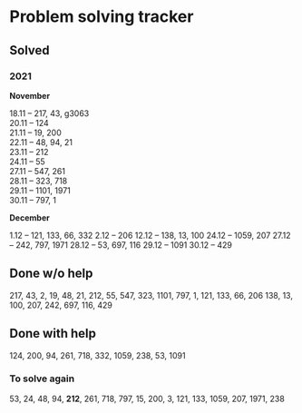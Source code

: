 # Problem solving tracker 

## Solved

### 2021
**November**

18.11 – 217, 43, g3063   
20.11 – 124  
21.11 – 19, 200    
22.11 – 48, 94, 21  
23.11 – 212  
24.11 – 55  
27.11 – 547, 261  
28.11 – 323, 718  
29.11 – 1101, 1971  
30.11 – 797, 1

**December**  

1.12 – 121, 133, 66, 332
2.12 – 206
12.12 – 138, 13, 100
24.12 – 1059, 207
27.12 – 242, 797, 1971
28.12 – 53, 697, 116
29.12 – 1091
30.12 – 429

## Done w/o help
217, 43, 2, 19, 48, 21, 212, 55, 547, 323, 1101, 797, 1, 121, 133, 66, 206
138, 13, 100, 207, 242, 697, 116, 429

## Done with help
124, 200, 94, 261, 718, 332, 1059, 238, 53, 1091

### To solve again
53, 24, 48, 94, **212**, 261, 718, 797, 15, 200, 3, 121, 133, 1059, 207, 1971, 238
